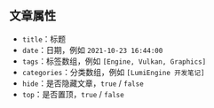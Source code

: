 ## 文章属性

- `title`：标题
- `date`：日期，例如 `2021-10-23 16:44:00`
- `tags`：标签数组，例如 `[Engine, Vulkan, Graphics]`
- `categories`：分类数组，例如 `[LumiEngine 开发笔记]`
- `hide`：是否隐藏文章，`true` / `false`
- `top`：是否置顶，`true` / `false`